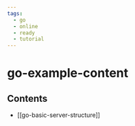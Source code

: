 ```yaml
---
tags:
  - go
  - online
  - ready
  - tutorial
---
```


# go-example-content

## Contents

- [[go-basic-server-structure]]




